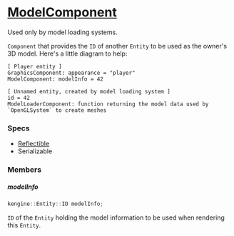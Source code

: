 # [ModelComponent](ModelComponent.hpp)

Used only by model loading systems.

`Component` that provides the `ID` of another `Entity` to be used as the owner's 3D model. Here's a little diagram to help:

```
[ Player entity ]          
GraphicsComponent: appearance = "player"
ModelComponent: modelInfo = 42

[ Unnamed entity, created by model loading system ]
id = 42
ModelLoaderComponent: function returning the model data used by `OpenGLSystem` to create meshes
```

### Specs

* [Reflectible](https://github.com/phiste/putils/blob/master/reflection/Reflectible.md)
* Serializable

### Members

##### modelInfo

```cpp
kengine::Entity::ID modelInfo;
```

`ID` of the `Entity` holding the model information to be used when rendering this `Entity`.